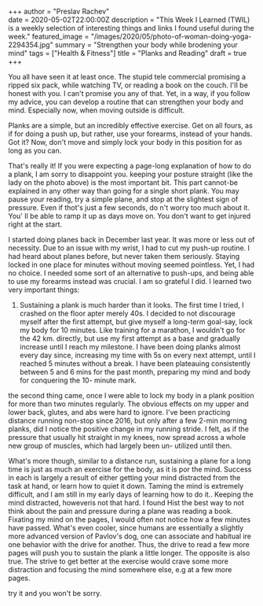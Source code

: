 +++ 
author = "Preslav Rachev"  
date = 2020-05-02T22:00:00Z 
description = "This Week I Learned (TWIL) is a weekly selection of interesting things and links I found useful during the week." featured_image = "/images/2020/05/photo-of-woman-doing-yoga-2294354.jpg"
summary = "Strengthen your body while brodening your mind"
tags = ["Health & Fitness"]
title = "Planks and Reading"
draft = true
+++

You all have seen it at least once. The stupid tele commercial promising a ripped six pack, while watching TV, or reading a book on the couch. I'II be honest with you. I can't promise you any of that. Yet, in a way, if you follow my advice, you can develop a routine that can strengthen your body and mind. Especially now, when moving outside is difficult.

Planks are a simple, but an incredibly effective exercise. Get on all fours, as if for doing a push up, but rather, use your forearms, instead of your hands. Got it? Now, don't move and simply lock your body in this position for as long as you can.

That's really it! If you were expecting a page-long explanation of how to do a plank, I am sorry to disappoint you. keeping your posture straight (like the lady on the photo above) is the most important bit. This part cannot-be explained in any other way than going for a single short plank. You may pause your reading, try a simple plane, and stop at the slightest sign of pressure. Even if thot's just a few seconds, do n't worry too much about it. You' Il be able to ramp it up as days move on. You don't want to get injured right at the start.

I started doing planes back in December last year. It was more or less out of necessity. Due to an issue with my wrist, I had to cut my push-up routine. I had heard about planes before, but never taken them seriously. Staying locked in one place for minutes without moving seemed pointless. Yet, I had no choice. I needed some sort of an alternative to push-ups, and being able to use my forearms instead was crucial. I am so grateful I did. I learned two very important things:

1. Sustaining a plank is much harder than
it looks. The first time I tried, I crashed on the floor apter merely 40s. I decided to not discourage myself after the first attempt, but give myself a long-term goal-say, lock my body for 10 minutes. Like training for a marathon, I wouldn't go for the 42 km. directly, but use my first attempt as a base and gradually increase until I reach my milestone. I have been doing planks almost every day since, increasing my time with 5s on every next attempt, until I reached 5 minutes without a break. I have been plateauing consistently between 5 and 6 mins for the past month, preparing my mind and body for conquering the 10- minute mark.

the second thing came, once I were able to lock my body in a plank position for more than two minutes regularly. The obvious effects on my upper and lower back, glutes, and abs were hard to ignore. I've been practicing distance running non-stop since 2016, but only after a few 2-min morning planks, did I notice the positive change in my running stride. I felt, as if the pressure that usually hit straight in my knees, now spread across a whole new group of muscles, which had largely been un- utilized until then.

What's more though, similar to a distance run, sustaining a plane for a long time is just as much an exercise for the body, as it is por the mind. Success in each is largely a result of either getting your mind distracted from the task at hand, or learn how to quiet it down. Taming the mind is extremely difficult, and I am still in my early days of learning how to do it.. Keeping the mind distracted, howeveris not that hard. I found Hist the best way to not think about the pain and pressure during a plane was reading a book. Fixating my mind on the pages, I would often not notice how a few minutes have passed. What's even cooler, since humans are essentially a slightly more advanced version of Pavlov's dog, one can associate and habitual ire one behavior with the drive for another. Thus, the drive to read a few more pages will push you to sustain the plank a little longer. The opposite is also true. The strive to get better at the exercise would crave some more distraction and focusing the mind somewhere else, e.g at a few more pages.

try it and you won't be sorry.